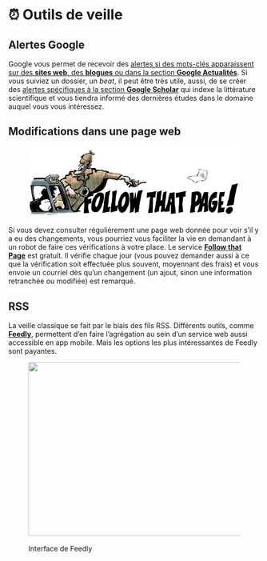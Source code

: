 # ⏰ Outils de veille

## Alertes Google

Google vous permet de recevoir des [alertes si des mots-clés apparaissent sur des **sites web**, des **blogues** ou dans la section **Google Actualités**](https://www.google.ca/alerts). Si vous suiviez un dossier, un _beat_, il peut être très utile, aussi, de se créer des [alertes spécifiques à la section **Google Scholar**](https://scholar.google.ca/scholar\_alerts?view\_op=list\_alerts\&hl=fr) qui indexe la littérature scientifique et vous tiendra informé des dernières études dans le domaine auquel vous vous intéressez.

## Modifications dans une page web

<figure><img src="../.gitbook/assets/suivez.jpg" alt=""><figcaption></figcaption></figure>

Si vous devez consulter régulièrement une page web donnée pour voir s’il y a eu des changements, vous pourriez vous faciliter la vie en demandant à un robot de faire ces vérifications à votre place. Le service [**Follow that Page**](https://www.followthatpage.com/) est gratuit. Il vérifie chaque jour (vous pouvez demander aussi à ce que la vérification soit effectuée plus souvent, moyennant des frais) et vous envoie un courriel dès qu’un changement (un ajout, sinon une information retranchée ou modifiée) est remarqué.

## RSS

La veille classique se fait par le biais des fils RSS. Différents outils, comme [**Feedly**](https://feedly.com), permettent d’en faire l’agrégation au sein d’un service web aussi accessible en app mobile. Mais les options les plus intéressantes de Feedly sont payantes.

<figure><img src="https://miro.medium.com/v2/resize:fit:1400/1*vNBTMHVcDOFNmD5J3TkxNg.png" alt="" height="347" width="700"><figcaption><p>Interface de Feedly</p></figcaption></figure>
